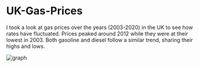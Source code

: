 # UK-Gas-Prices

I took a look at gas prices over the years (2003-2020) in the UK to see how rates have fluctuated. Prices peaked around 2012 while they were at
their lowest in 2003. Both gasoline and diesel follow a similar trend, sharing their highs and lows.

![graph](file:///Users/hkim1297/Downloads/UKgasdiesel.png)
